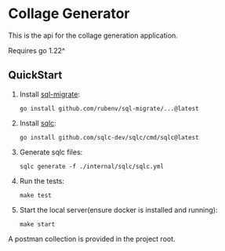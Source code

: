 # Collage Generator

This is the api for the collage generation application.

Requires go 1.22^

## QuickStart

1. Install [sql-migrate](https://github.com/rubenv/sql-migrate):

   ```
   go install github.com/rubenv/sql-migrate/...@latest
   ```

2. Install [sqlc](https://github.com/sqlc-dev/sqlc):

   ```
   go install github.com/sqlc-dev/sqlc/cmd/sqlc@latest
   ```

3. Generate sqlc files:

   ```
   sqlc generate -f ./internal/sqlc/sqlc.yml
   ```

4. Run the tests:

   ```
   make test
   ```

5. Start the local server(ensure docker is installed and running):

   ```
   make start
   ```

A postman collection is provided in the project root.
